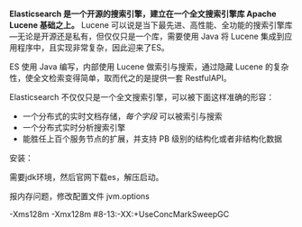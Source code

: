 # 

**Elasticsearch 是一个开源的搜索引擎，建立在一个全文搜索引擎库 Apache Lucene 基础之上。** Lucene 可以说是当下最先进、高性能、全功能的搜索引擎库—无论是开源还是私有，但仅仅只是一个库，需要使用 Java 将 Lucene 集成到应用程序中，且实现非常复杂，因此迎来了ES。

ES 使用 Java 编写，内部使用 Lucene 做索引与搜索，通过隐藏 Lucene 的复杂性，使全文检索变得简单，取而代之的是提供一套 RestfulAPI。

Elasticsearch 不仅仅只是一个全文搜索引擎，可以被下面这样准确的形容：

- 一个分布式的实时文档存储，*每个字段* 可以被索引与搜索
- 一个分布式实时分析搜索引擎
- 能胜任上百个服务节点的扩展，并支持 PB 级别的结构化或者非结构化数据

安装：

需要jdk环境，然后官网下载es，解压启动。

报内存问题，修改配置文件 jvm.options

-Xms128m
-Xmx128m
#8-13:-XX:+UseConcMarkSweepGC

